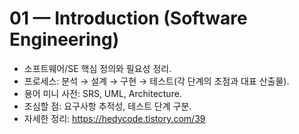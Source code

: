 ﻿# 01 — Introduction (Software Engineering)

- 소프트웨어/SE 핵심 정의와 필요성 정리.
- 프로세스: 분석 → 설계 → 구현 → 테스트(각 단계의 초점과 대표 산출물).
- 용어 미니 사전: SRS, UML, Architecture.
- 조심할 점: 요구사항 추적성, 테스트 단계 구분.
- 자세한 정리: https://hedycode.tistory.com/39